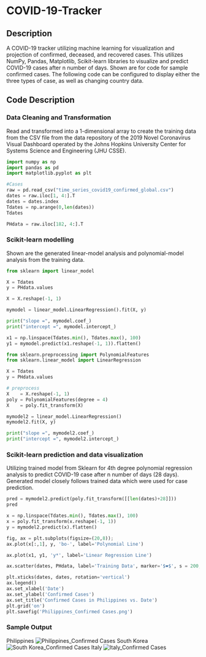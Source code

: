 # COVID-19-Tracker

## Description
  A COVID-19 tracker utilizing machine learning for visualization and projection of confirmed, deceased, and recovered cases. This utilizes NumPy, Pandas, Matplotlib, Scikit-learn libraries to visualize and predict COVID-19 cases after n number of days. Shown are for code for sample confirmed cases. The following code can be configured to display either the three types of case, as well as changing country data.

## Code Description
### Data Cleaning and Transformation
  Read and transformed into a 1-dimensional array to create the training data from the CSV file from the data repository of the 2019 Novel Coronavirus Visual Dashboard operated by the Johns Hopkins University Center for Systems Science and Engineering (JHU CSSE). 
```python
import numpy as np
import pandas as pd
import matplotlib.pyplot as plt

#Cases
raw = pd.read_csv("time_series_covid19_confirmed_global.csv")
dates = raw.iloc[1, 4:].T
dates = dates.index
Tdates = np.arange(0,len(dates))
Tdates

PHdata = raw.iloc[182, 4:].T
```

### Scikit-learn modelling
  Shown are the generated linear-model analysis and polynomial-model analysis from the training data.
```python
from sklearn import linear_model

X = Tdates
y = PHdata.values

X = X.reshape(-1, 1)

mymodel = linear_model.LinearRegression().fit(X, y)

print("slope =", mymodel.coef_)
print("intercept =", mymodel.intercept_)

x1 = np.linspace(Tdates.min(), Tdates.max(), 100)
y1 = mymodel.predict(x1.reshape(-1, 1)).flatten() 
```

```python
from sklearn.preprocessing import PolynomialFeatures
from sklearn.linear_model import LinearRegression

X = Tdates
y = PHdata.values

# preprocess
X    = X.reshape(-1, 1)
poly = PolynomialFeatures(degree = 4)
X    = poly.fit_transform(X)

mymodel2 = linear_model.LinearRegression()
mymodel2.fit(X, y)

print("slope =", mymodel2.coef_)
print("intercept =", mymodel2.intercept_)
```
### Scikit-learn prediction and data visualization
  Utilizing trained model from Sklearn for 4th degree polynomial regression analysis to predict COVID-19 case after n number of days (28 days). Generated model closely follows trained data which were used for case prediction.
  
```python
pred = mymodel2.predict(poly.fit_transform([[len(dates)+28]]))
pred

x = np.linspace(Tdates.min(), Tdates.max(), 100)
x = poly.fit_transform(x.reshape(-1, 1))
y = mymodel2.predict(x).flatten() 

fig, ax = plt.subplots(figsize=(20,8));
ax.plot(x[:,1], y, 'bo-', label='Polynomial Line')

ax.plot(x1, y1, 'y*', label='Linear Regression Line')

ax.scatter(dates, PHdata, label='Training Data', marker='$❤$', s = 200, c = 'r');

plt.xticks(dates, dates, rotation='vertical')
ax.legend()
ax.set_xlabel('Date')
ax.set_ylabel('Confirmed Cases')
ax.set_title('Confirmed Cases in Philippines vs. Date')
plt.grid('on')
plt.savefig('Philippines_Confirmed Cases.png')
```
### Sample Output
Philippines 
![Philippines_Confirmed Cases](https://github.com/kerbs001/COVID-19-Tracker/assets/155122597/298c9db6-b002-4f71-9d4f-f8cd539d1283)
South Korea
![South Korea_Confirmed Cases](https://github.com/kerbs001/COVID-19-Tracker/assets/155122597/f52ed8b3-5e15-487d-b8e9-05e704db6075)
Italy
![Italy_Confirmed Cases](https://github.com/kerbs001/COVID-19-Tracker/assets/155122597/c5e620e9-5f07-4f02-a3ae-e6d17e8a3ec2)
